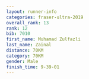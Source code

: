 ```yaml
---
layout: runner-info 
categories: fraser-ultra-2019 
overall_rank: 13
rank: 12
bib: 7010
first_name: Muhamad Zulfazli
last_name: Zainal
distance: 70KM
category: 70KM
gender: Male
finish_time: 9-39-01
---
```

